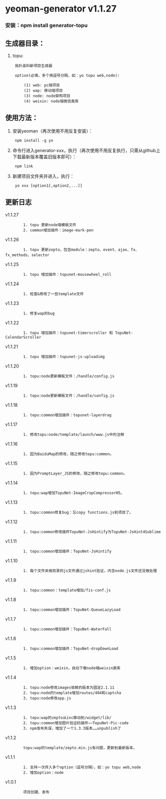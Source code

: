 # yeoman-generator v1.1.27
### 安装：npm install generator-topu


生成器目录：
-------------
1. topu:

		拓扑高科新项目生成器
		
		option(必填，多个用逗号分隔，如：yo topu web,node):

			(1) web: pc端项目
			(2) wap: 移动端项目
			(3) node: node架构项目
			(4) weixin: node端微信类库
        

使用方法：
-------------

1. 安装yeoman（再次使用不用反复安装）：
		
		npm install -g yo

2. 命令行进入generator-xxx，执行（再次使用不用反复执行，只需从github上下载最新版本覆盖旧版本即可）：

		npm link

3. 新建项目文件夹并进入，执行：

		yo xxx [option1[,option2,...]]
		

更新日志
--------------
v1.1.27

	        1. topu 更新node端模板文件
	        2. common增加插件：image-mark-pen

v1.1.26

	        1. topu 更新zepto，包含module：zepto、event、ajax、fx、fx_methods、selector

v1.1.25

	        1. topu 增加插件：topunet-mousewheel_roll

v1.1.24

	        1. 检查&修改了一些template文件

v1.1.23

	        1. 修复wap的bug

v1.1.22

	        1. topu 增加插件：topunet-timerscroller 和 TopuNet-CalendarScroller

v1.1.21

	        1. topu 增加插件：topunet-js-uploadimg

v1.1.20

	        1. topu:node更新模板文件：/handle/config.js

v1.1.19

	        1. topu:node更新模板文件：/handle/config.js

v1.1.18

	        1. topu:common增加插件：topunet-layerdrag

v1.1.17

	        1. 修改topu:node/template/launch/www.js中的注释

v1.1.16

	        1. 因为BaiduMap的修改，随之修改topu:common。

v1.1.15

	        1. 因为PromptLayer_JS的修改，随之修改topu:common。

v1.1.14

	        1. topu:wap增加TopuNet-ImageCropCompressorH5。

v1.1.13

	        1. topu:common修复bug：忘copy functions.js到项目了。

v1.1.12

	        1. topu:common修改插件TopuNet-JsHintify为TopuNet-JsHint4Sublime

v1.1.11

	        1. topu:common增加插件：TopuNet-JsHintify

v1.1.10

	        1. 每个文件夹根目录的js文件通过jshint验证，内含node.js文件还没做处理
	        
v1.1.9

	        1. topu:common：template增加/fis-conf.js

v1.1.8

	        1. topu:common增加插件：TopuNet-QueueLazyLoad

v1.1.7

	        1. topu:common增加插件：TopuNet-WaterFall

v1.1.6

	        1. topu:common增加插件：TopuNet-dropDownLoad

v1.1.5

	        1. 增加option：weixin，自动下载node端weixin类库

v1.1.4

	        1. topu:node修改images依赖的版本为固定2.1.11
	        2. topu:node的template增加routes/404和captcha
	        3. topu:node修改app.js

v1.1.3

	        1. topu:wap的zepto从inc移动到/widget/lib/
	        2. topu:common增加图片验证码插件——TopuNet-Pic-code
	        3. npm发布失误，增加了一个1.3.3版本……unpublish了

v1.1.2

	        topu:wap的template/zepto.min.js有问题，更新到最新版本。

v1.1.1

	        1. 支持一次传入多个option（逗号分隔），如：yo topu web,node
	        2. 增加option：node

v1.0.1

	        项目创建、发布
